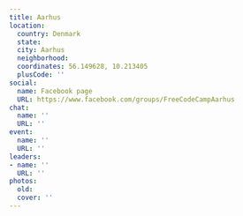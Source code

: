 ```yaml
---
title: Aarhus
location:
  country: Denmark
  state: 
  city: Aarhus
  neighborhood: 
  coordinates: 56.149628, 10.213405
  plusCode: ''
social:
  name: Facebook page
  URL: https://www.facebook.com/groups/FreeCodeCampAarhus
chat:
  name: ''
  URL: ''
event:
  name: ''
  URL: ''
leaders:
- name: ''
  URL: ''
photos:
  old: 
  cover: ''
---
```

